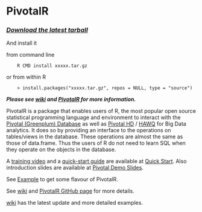 PivotalR
=======

### ***[Download the latest tarball](https://github.com/madlib-internal/PivotalR/tarball/master)***

And install it

from command line

        R CMD install xxxxx.tar.gz
        
or from within R

        > install.packages("xxxxx.tar.gz", repos = NULL, type = "source")

***Please see [wiki](https://github.com/madlib-internal/PivotalR/wiki) and [PivotalR](http://madlib-internal.github.io/PivotalR) for more information.***

PivotalR is a package that enables users of R, the most popular open source statistical programming language 
and environment to interact with the [Pivotal (Greenplum) Database](http://www.greenplum.com/products/greenplum-database) 
as well as [Pivotal HD](http://www.greenplum.com/products/pivotal-hd) / [HAWQ](http://www.greenplum.com/blog/dive-in/hawq-the-new-benchmark-for-sql-on-hadoop) for Big Data 
analytics. It does so by providing an interface to the operations on tables/views in the database. These 
operations are almost the same as those of data.frame. Thus the users of R do not need to learn SQL when they 
operate on the objects in the database. 

A [training video](https://docs.google.com/file/d/0B9bfZ-YiuzxQc1RWTEJJZ2V1TWc/edit?usp=sharing) and a [quick-start guide](https://github.com/wjjung317/gp-r/blob/master/docs/PivotalR-quick-start%20v2.pdf) are available at [Quick Start](http://gopivotal.github.io/gp-r/#pivotalr). 
Also introduction slides are available at [Pivotal Demo Slides](https://docs.google.com/presentation/d/103dv1h4VBCBAixqpezJzWmffyrcRR2h9MCJBTfMOBIM/edit?usp=sharing).

See [Example](https://github.com/madlib-internal/PivotalR/wiki/Example) to get some flavour of PivotalR.


See [wiki](https://github.com/madlib-internal/PivotalR/wiki) and [PivotalR GitHub page](http://madlib-internal.github.io/PivotalR/) for more details.

[wiki](https://github.com/madlib-internal/PivotalR/wiki) has the latest update and more detailed examples.

